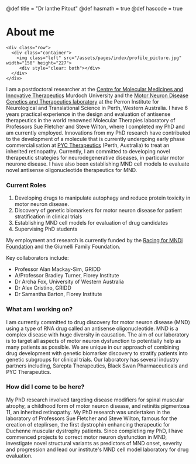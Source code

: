 @def title = "Dr Ianthe Pitout"
@def hasmath = true
@def hascode = true
<!-- Note: by default hasmath == true and hascode == false. You can change this in
the config file by setting hasmath = false for instance and just setting it to true
where appropriate -->

# About me
<!-- raw html to allow a responsive row  -->
~~~
<div class="row">
  <div class="container">
    <img class="left" src="/assets/pages/index/profile_picture.jpg" width="150" height="227">
     <div style="clear: both"></div>      
  </div>
</div>
~~~


I am a postdoctoral researcher at the [Centre for Molecular Medicines and Innovative Therapeutics](https://www.murdoch.edu.au/research/institutes-centres/health-futures-institute/centre-for-molecular-medicine-and-innovative-therapeutics) Murdoch University and the [Motor Neuron Disease Genetics and Therapeutics laboratory](https://perroninstitute.org/neurological-disorder-research/neuroscience-genetic-therapies/) at the Perron Institute for Neurological and Translational Science in Perth, Western Australia. I have 6 years practical experience in the design and evaluation of antisense therapeutics in the world renowned Molecular Therapies laboratory of Professors Sue Fletcher and Steve Wilton, where I completed my PhD and am currently employed.  Innovations from my PhD research have contributed to the development of a molecule that is currently undergoing early phase commercialisation at [PYC Therapeutics](https://pyctx.com) (Perth, Australia) to treat an inherited retinopathy. Currently, I am committed to developing novel therapeutic strategies for neurodegenerative diseases, in particular motor neurone disease. I have also been establishing MND cell models to evaluate novel antisense oligonucleotide therapeutics for MND.
 


### Current Roles

1.  Developing drugs to manipulate autophagy and reduce protein toxicity in motor neuron disease.
2.  Discovery of genetic biomarkers for motor neuron disease for patient stratification in clinical trials
3.  Establishing MND cell models for evaluation of drug candidates
4.  Supervising PhD students 


My employment and research is currently funded by the [Racing for MNDi Foundation](https://www.racingformndi.com.au) and the Giumelli Family Foundation.

Key collaborators include:
*  Professor Alan Mackay-Sim, GRIDD
*  A/Professor Bradley Turner, Florey Institute
*  Dr Archa Fox, University of Western Australia
*  Dr Alex Cristino, GRIDD
*  Dr Samantha Barton, Florey Institute


### What am I working on?

I am currently committed to drug discovery for motor neuron disease (MND) using a type of RNA drug called an antisense oligonucleotide. MND is a complex disease with huge diversity in causation. The aim of our laboratory is to target all aspects of motor neuron dysfunction to potentially help as many patients as possible. We are unique in our approach of combining drug development with genetic biomarker discovery to stratify patients into genetic subgroups for clinical trials. Our laboratory has several industry partners including, Sarepta Therapeutics, Black Swan Pharmaceuticals and PYC Therapeutics. 

### How did I come to be here?

My PhD research involved targeting disease modifiers for spinal muscular atrophy, a childhood form of motor neuron disease, and retinitis pigmentosa 11, an inherited retinopathy.
My PhD research was undertaken in the laboratory of Professors Sue Fletcher and Steve Wilton, famous for the creation of eteplirsen, the first dystrophin enhancing therapeutic for Duchenne muscular dystrophy patients. Since completing my PhD, I have commenced projects to correct motor neuron dysfunction in MND, investigate novel structural variants as predictors of MND onset, severity and progression and lead our institute's MND cell model laboratory for drug evaluation.


